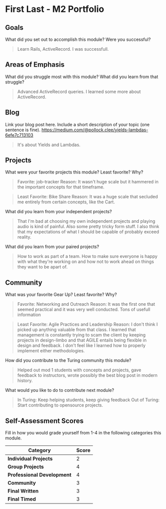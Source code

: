 # First Last - M2 Portfolio

## Goals
What did you set out to accomplish this module? Were you successful?
> Learn Rails, ActiveRecord. I was successfull.

## Areas of Emphasis

What did you struggle most with this module? What did you learn from that struggle?
> Advanced ActiveRecord queries. I learned some more about ActiveRecord.

## Blog

Link your blog post here. Include a short description of your topic (one sentence is fine).
https://medium.com/@pollock.clee/yields-lambdas-6efe7c713103
> It's about Yields and Lambdas.
## Projects

What were your favorite projects this module? Least favorite? Why?
>Favorite: job-tracker
>Reason: It wasn't huge scale but it hammered in the important concepts for that timeframe.

>Least Favorite: Bike Share
>Reason: It was a huge scale that secluded me entirely from certain concepts, like the Cart.

What did you learn from your independent projects?
>That I'm bad at choosing my own independent projects and playing audio is kind of painful. Also some pretty tricky form stuff. I also think that my expectations of what I should be capable of probably exceed reality.

What did you learn from your paired projects?
>How to work as part of a team. How to make sure everyone is happy with what they're working on and how not to work ahead on things they want to be apart of.

## Community

What was your favorite Gear Up? Least favorite? Why?
>Favorite: Networking and Outreach
>Reason: It was the first one that seemed practical and it was very well conducted. Tons of usefull information

>Least Favorite: Agile Practices and Leadership
>Reason: I don't think I picked up anything valuable from that class. I learned that management is constantly trying to scam the client by keeping projects in design-limbo and that AGILE entails being flexible in design and feedback. I don't feel like I learned how to properly implement either methodologies.

How did you contribute to the Turing community this module?
>Helped out mod 1 students with concepts and projects, gave feedback to instructors, wrote possibly the best blog post in modern history.

What would you like to do to contribute next module?
>In Turing: Keep helping students, keep giving feedback
>Out of Turing: Start contributing to opensource projects.

## Self-Assessment Scores

Fill in how you would grade yourself from 1-4 in the following categories this module.

| Category                     | Score |
| -----------------------------| ----- |
| **Individual Projects**      |   2   |
| **Group Projects**           |   4   |
| **Professional Development** |   4   |
| **Community**                |   3   |
| **Final Written**            |   3   |
| **Final Timed**              |   3   |
